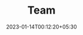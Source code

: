 ---
title: "Team"
date: 2023-01-14T00:12:20+05:30
draft: true
team:
    mentor:
        - name: "Nikhil Praveen"
          position: "Mentor"
          url: "images/team/nikhil.png"
          twitch_url: "google.com"
          
    coordinator:
        - name: "Ojjas Tyagi"
          position: "Coordinator"
          url: "images/team/ojjas.png"
          twitch_url: "google.com"
        
        - name: "Raghav"
          position: "Coordinator"
          url: "images/team/raghav.png"
          twitch_url: "google.com"
                  
        - name: "Vishal Datta"
          position: "Coordinator"
          url: "images/team/vishaldatta.png"
          twitch_url: "google.com"
          
    
---